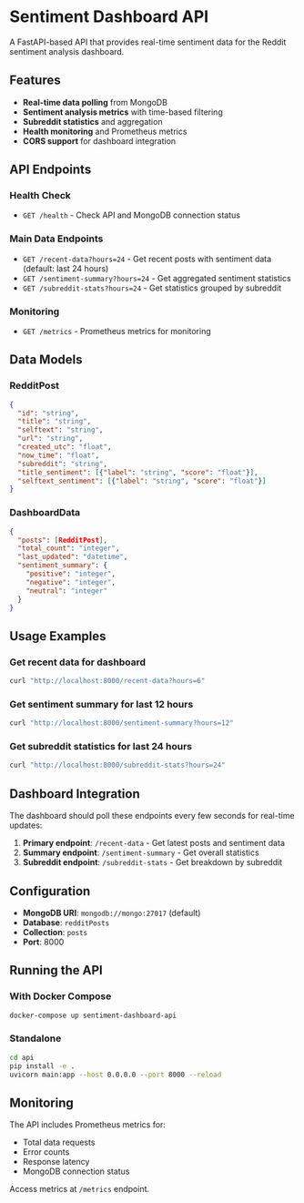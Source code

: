 # Sentiment Dashboard API

A FastAPI-based API that provides real-time sentiment data for the Reddit sentiment analysis dashboard.

## Features

- **Real-time data polling** from MongoDB
- **Sentiment analysis metrics** with time-based filtering
- **Subreddit statistics** and aggregation
- **Health monitoring** and Prometheus metrics
- **CORS support** for dashboard integration

## API Endpoints

### Health Check
- `GET /health` - Check API and MongoDB connection status

### Main Data Endpoints
- `GET /recent-data?hours=24` - Get recent posts with sentiment data (default: last 24 hours)
- `GET /sentiment-summary?hours=24` - Get aggregated sentiment statistics
- `GET /subreddit-stats?hours=24` - Get statistics grouped by subreddit

### Monitoring
- `GET /metrics` - Prometheus metrics for monitoring

## Data Models

### RedditPost
```json
{
  "id": "string",
  "title": "string",
  "selftext": "string",
  "url": "string",
  "created_utc": "float",
  "now_time": "float",
  "subreddit": "string",
  "title_sentiment": [{"label": "string", "score": "float"}],
  "selftext_sentiment": [{"label": "string", "score": "float"}]
}
```

### DashboardData
```json
{
  "posts": [RedditPost],
  "total_count": "integer",
  "last_updated": "datetime",
  "sentiment_summary": {
    "positive": "integer",
    "negative": "integer",
    "neutral": "integer"
  }
}
```

## Usage Examples

### Get recent data for dashboard
```bash
curl "http://localhost:8000/recent-data?hours=6"
```

### Get sentiment summary for last 12 hours
```bash
curl "http://localhost:8000/sentiment-summary?hours=12"
```

### Get subreddit statistics for last 24 hours
```bash
curl "http://localhost:8000/subreddit-stats?hours=24"
```

## Dashboard Integration

The dashboard should poll these endpoints every few seconds for real-time updates:

1. **Primary endpoint**: `/recent-data` - Get latest posts and sentiment data
2. **Summary endpoint**: `/sentiment-summary` - Get overall statistics
3. **Subreddit endpoint**: `/subreddit-stats` - Get breakdown by subreddit

## Configuration

- **MongoDB URI**: `mongodb://mongo:27017` (default)
- **Database**: `redditPosts`
- **Collection**: `posts`
- **Port**: 8000

## Running the API

### With Docker Compose
```bash
docker-compose up sentiment-dashboard-api
```

### Standalone
```bash
cd api
pip install -e .
uvicorn main:app --host 0.0.0.0 --port 8000 --reload
```

## Monitoring

The API includes Prometheus metrics for:
- Total data requests
- Error counts
- Response latency
- MongoDB connection status

Access metrics at `/metrics` endpoint.